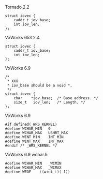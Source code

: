 Tornado 2.2
```
struct iovec {
	caddr_t	iov_base;
	int	iov_len;
};
```
VxWorks 653 2.4
```
struct iovec {
	caddr_t	iov_base;
	int	iov_len;
};
```
VxWorks 6.9
```
/*
 * XXX
 * iov_base should be a void *.
 */
struct iovec {
	char	*iov_base;	/* Base address. */
	size_t	 iov_len;	/* Length. */
};
```

VxWorks 6.9
```
#if defined(_WRS_KERNEL)
#define WCHAR_MIN	0
#define WCHAR_MAX	USHRT_MAX
#define WINT_MIN	INT_MIN
#define WINT_MAX	INT_MAX
#endif /* _WRS_KERNEL */
```
VxWorks 6.9 wchar.h
```
#define WCHAR_MIN	_WCMIN
#define WCHAR_MAX	_WCMAX
#define WEOF	((wint_t)(-1))
````
